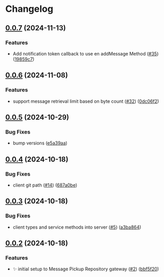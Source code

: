 # Changelog

## [0.0.7](https://github.com/2060-io/message-pickup-repository/compare/@2060.io/message-pickup-repository-client@v0.0.6...@2060.io/message-pickup-repository-client@v0.0.7) (2024-11-13)


### Features

* Add notification token callback to use en addMessage Method ([#35](https://github.com/2060-io/message-pickup-repository/issues/35)) ([19859c7](https://github.com/2060-io/message-pickup-repository/commit/19859c7ff2851744524a224c417fbfeda2720d5e))

## [0.0.6](https://github.com/2060-io/message-pickup-repository/compare/@2060.io/message-pickup-repository-client@v0.0.5...@2060.io/message-pickup-repository-client@v0.0.6) (2024-11-08)


### Features

* support message retrieval limit based on byte count ([#32](https://github.com/2060-io/message-pickup-repository/issues/32)) ([0dc06f2](https://github.com/2060-io/message-pickup-repository/commit/0dc06f2ba6d4f3379ae05cca2d76f56bf66b9669))

## [0.0.5](https://github.com/2060-io/message-pickup-repository/compare/@2060.io/message-pickup-repository-client@v0.0.4...@2060.io/message-pickup-repository-client@v0.0.5) (2024-10-29)


### Bug Fixes

* bump versions ([e5a39aa](https://github.com/2060-io/message-pickup-repository/commit/e5a39aae66abb33c313f51c8cdb796f5a914400a))

## [0.0.4](https://github.com/2060-io/message-pickup-repository/compare/@2060.io/message-pickup-repository-client@v0.0.3...@2060.io/message-pickup-repository-client@v0.0.4) (2024-10-18)

### Bug Fixes

- client git path ([#14](https://github.com/2060-io/message-pickup-repository/issues/14)) ([687a0be](https://github.com/2060-io/message-pickup-repository/commit/687a0be7bfa71e06619b63b8706c2f7b60d6ed4c))

## [0.0.3](https://github.com/2060-io/message-pickup-repository/compare/@2060.io/message-pickup-repository-client@v0.0.2...@2060.io/message-pickup-repository-client@v0.0.3) (2024-10-18)

### Bug Fixes

- client types and service methods into server ([#5](https://github.com/2060-io/message-pickup-repository/issues/5)) ([a3ba864](https://github.com/2060-io/message-pickup-repository/commit/a3ba864c9e1e22d29890722459443ad7d78330b9))

## [0.0.2](https://github.com/2060-io/message-pickup-repository/compare/@2060.io/message-pickup-repository-client-v0.0.1...@2060.io/message-pickup-repository-client@v0.0.2) (2024-10-18)

### Features

- :sparkles: initial setup to Message Pickup Repository gateway ([#2](https://github.com/2060-io/message-pickup-repository/issues/2)) ([bbf5f20](https://github.com/2060-io/message-pickup-repository/commit/bbf5f207ca63f95f1afe83e17523c23b39c6c841))
